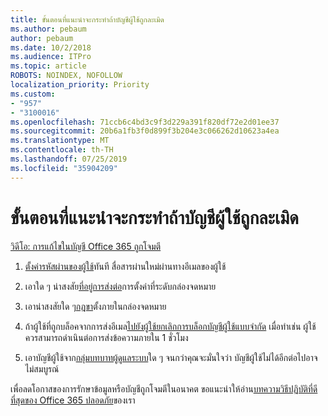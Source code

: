 ```yaml
---
title: ขั้นตอนที่แนะนำจะกระทำถ้าบัญชีผู้ใช้ถูกละเมิด
ms.author: pebaum
author: pebaum
ms.date: 10/2/2018
ms.audience: ITPro
ms.topic: article
ROBOTS: NOINDEX, NOFOLLOW
localization_priority: Priority
ms.custom:
- "957"
- "3100016"
ms.openlocfilehash: 71ccb6c4bd3c9f3d229a391f820df72e2d01ee37
ms.sourcegitcommit: 20b6a1fb3f0d899f3b204e3c066262d10623a4ea
ms.translationtype: MT
ms.contentlocale: th-TH
ms.lasthandoff: 07/25/2019
ms.locfileid: "35904209"
---
```

# <a name="recommended-steps-to-take-if-an-account-is-compromised"></a>ขั้นตอนที่แนะนำจะกระทำถ้าบัญชีผู้ใช้ถูกละเมิด

[วิดีโอ: การแก้ไขในบัญชี Office 365 ถูกโจมตี](https://www.microsoft.com/videoplayer/embed/RE2jvOb?pid=ocpVideo0-innerdiv-oneplayer&amp;postJsllMsg=true&amp;maskLevel=20&amp;autoplay=true)
  
1. [ตั้งค่ารหัสผ่านของผู้ใช้](https://support.office.com/article/7a5d073b-7fae-4aa5-8f96-9ecd041aba9c)ทันที สื่อสารผ่านใหม่ผ่านทางอีเมลของผู้ใช้

2. เอาใด ๆ น่าสงสัย[ที่อยู่การส่งต่อ](https://support.office.com/article/ab5eb117-0f22-4fa7-a662-3a6bdb0add74)การตั้งค่าที่ระดับกล่องจดหมาย

3. เอาน่าสงสัยใด ๆ[กฎขา](https://support.office.com/article/1433E3A0-7FB0-4999-B536-50E05CB67FED)ตั้งภายในกล่องจดหมาย

4. ถ้าผู้ใช้ที่ถูกบล็อคจากการส่งอีเมล[ไปยังผู้ใช้ยกเลิกการบล็อกบัญชีผู้ใช้แบบจำกัด](https://protection.office.com/?hash=/restrictedusers) เมื่อทำเช่น ผู้ใช้ควรสามารถดำเนินต่อการส่งข้อความภายใน 1 ชั่วโมง

5. เอาบัญชีผู้ใช้จาก[กลุ่มบทบาทผู้ดูแลระบบ](https://support.office.com/article/eac4d046-1afd-4f1a-85fc-8219c79e1504)ใด ๆ จนกว่าคุณจะมั่นใจว่า บัญชีผู้ใช้ไม่ได้อีกต่อไปอาจไม่สมบูรณ์

เพื่อลดโอกาสของการรักษาข้อมูลหรือบัญชีถูกโจมตีในอนาคต ขอแนะนำให้อ่าน[บทความวิธีปฏิบัติที่ดีที่สุดของ Office 365 ปลอดภัย](https://support.office.com/article/9295e396-e53d-49b9-ae9b-0b5828cdedc3)ของเรา
  